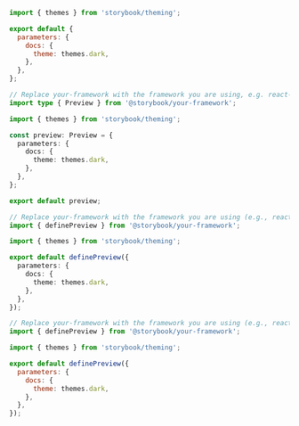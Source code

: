 ```js filename=".storybook/preview.js" renderer="common" language="js" tabTitle="CSF 3"
import { themes } from 'storybook/theming';

export default {
  parameters: {
    docs: {
      theme: themes.dark,
    },
  },
};
```

```ts filename=".storybook/preview.ts" renderer="common" language="ts" tabTitle="CSF 3"
// Replace your-framework with the framework you are using, e.g. react-vite, nextjs, vue3-vite, etc.
import type { Preview } from '@storybook/your-framework';

import { themes } from 'storybook/theming';

const preview: Preview = {
  parameters: {
    docs: {
      theme: themes.dark,
    },
  },
};

export default preview;
```

```ts filename=".storybook/preview.ts" renderer="react" language="ts" tabTitle="CSF Next 🧪"
// Replace your-framework with the framework you are using (e.g., react-vite, nextjs, nextjs-vite)
import { definePreview } from '@storybook/your-framework';

import { themes } from 'storybook/theming';

export default definePreview({
  parameters: {
    docs: {
      theme: themes.dark,
    },
  },
});
```

<!-- JS snippets still needed while providing both CSF 3 & Next -->

```js filename=".storybook/preview.js" renderer="react" language="js" tabTitle="CSF Next 🧪"
// Replace your-framework with the framework you are using (e.g., react-vite, nextjs, nextjs-vite)
import { definePreview } from '@storybook/your-framework';

import { themes } from 'storybook/theming';

export default definePreview({
  parameters: {
    docs: {
      theme: themes.dark,
    },
  },
});
```
